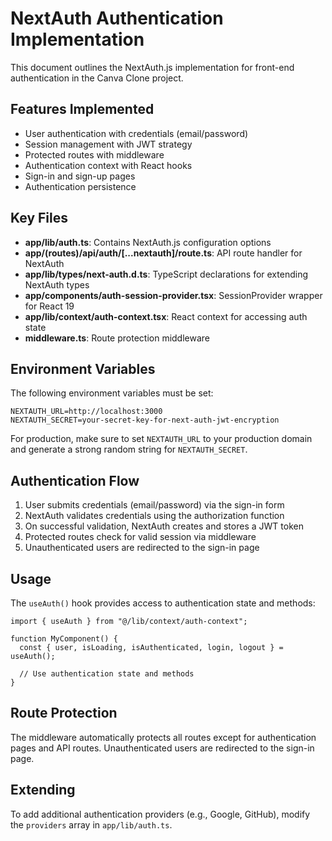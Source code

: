 # NextAuth Authentication Implementation

This document outlines the NextAuth.js implementation for front-end authentication in the Canva Clone project.

## Features Implemented

- User authentication with credentials (email/password)
- Session management with JWT strategy
- Protected routes with middleware
- Authentication context with React hooks
- Sign-in and sign-up pages
- Authentication persistence

## Key Files

- **app/lib/auth.ts**: Contains NextAuth.js configuration options
- **app/(routes)/api/auth/[...nextauth]/route.ts**: API route handler for NextAuth
- **app/lib/types/next-auth.d.ts**: TypeScript declarations for extending NextAuth types
- **app/components/auth-session-provider.tsx**: SessionProvider wrapper for React 19
- **app/lib/context/auth-context.tsx**: React context for accessing auth state
- **middleware.ts**: Route protection middleware

## Environment Variables

The following environment variables must be set:

```env
NEXTAUTH_URL=http://localhost:3000
NEXTAUTH_SECRET=your-secret-key-for-next-auth-jwt-encryption
```

For production, make sure to set `NEXTAUTH_URL` to your production domain and generate a strong random string for `NEXTAUTH_SECRET`.

## Authentication Flow

1. User submits credentials (email/password) via the sign-in form
2. NextAuth validates credentials using the authorization function
3. On successful validation, NextAuth creates and stores a JWT token
4. Protected routes check for valid session via middleware
5. Unauthenticated users are redirected to the sign-in page

## Usage

The `useAuth()` hook provides access to authentication state and methods:

```tsx
import { useAuth } from "@/lib/context/auth-context";

function MyComponent() {
  const { user, isLoading, isAuthenticated, login, logout } = useAuth();
  
  // Use authentication state and methods
}
```

## Route Protection

The middleware automatically protects all routes except for authentication pages and API routes. Unauthenticated users are redirected to the sign-in page.

## Extending

To add additional authentication providers (e.g., Google, GitHub), modify the `providers` array in `app/lib/auth.ts`.